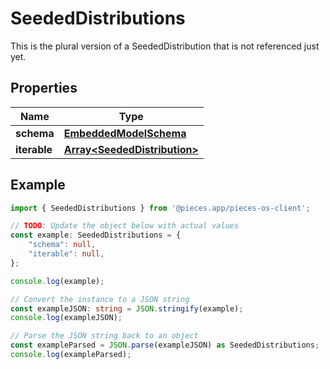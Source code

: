 
# SeededDistributions

This is the plural version of a SeededDistribution that is not referenced just yet.

## Properties

Name | Type
------------ | -------------
**schema** | [**EmbeddedModelSchema**](EmbeddedModelSchema)
**iterable** | [**Array&lt;SeededDistribution&gt;**](SeededDistribution)

## Example

```typescript
import { SeededDistributions } from '@pieces.app/pieces-os-client';

// TODO: Update the object below with actual values
const example: SeededDistributions = {
    "schema": null,
    "iterable": null,
};

console.log(example);

// Convert the instance to a JSON string
const exampleJSON: string = JSON.stringify(example);
console.log(exampleJSON);

// Parse the JSON string back to an object
const exampleParsed = JSON.parse(exampleJSON) as SeededDistributions;
console.log(exampleParsed);
```


